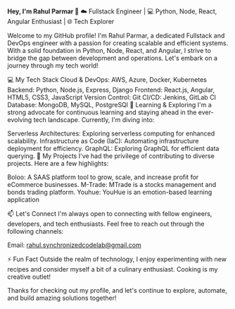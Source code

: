 **Hey, I'm Rahul Parmar 👋**
☁️ Fullstack Engineer | 💻 Python, Node, React, Angular Enthusiast | 🌐 Tech Explorer

Welcome to my GitHub profile! I'm Rahul Parmar, a dedicated Fullstack and DevOps engineer with a passion for creating scalable and efficient systems. With a solid foundation in Python, Node, React, and Angular, I strive to bridge the gap between development and operations. Let's embark on a journey through my tech world!

💻 My Tech Stack
Cloud & DevOps: AWS, Azure, Docker, Kubernetes
Backend: Python, Node.js, Express, Django
Frontend: React.js, Angular, HTML5, CSS3, JavaScript
Version Control: Git
CI/CD: Jenkins, GitLab CI
Database: MongoDB, MySQL, PostgreSQl
🌱 Learning & Exploring
I'm a strong advocate for continuous learning and staying ahead in the ever-evolving tech landscape. Currently, I'm diving into:

Serverless Architectures: Exploring serverless computing for enhanced scalability.
Infrastructure as Code (IaC): Automating infrastructure deployment for efficiency.
GraphQL: Exploring GraphQL for efficient data querying.
🚀 My Projects
I've had the privilege of contributing to diverse projects. Here are a few highlights:

Boloo: A SAAS platform tool to grow, scale, and increase profit for eCommerce businesses.
M-Trade: MTrade is a stocks management and bonds trading platform.
Youhue: YouHue is an emotion-based learning application

📫 Let's Connect
I'm always open to connecting with fellow engineers, developers, and tech enthusiasts. Feel free to reach out through the following channels:

Email: rahul.synchronizedcodelab@gmail.com

⚡ Fun Fact
Outside the realm of technology, I enjoy experimenting with new recipes and consider myself a bit of a culinary enthusiast. Cooking is my creative outlet!

Thanks for checking out my profile, and let's continue to explore, automate, and build amazing solutions together!
